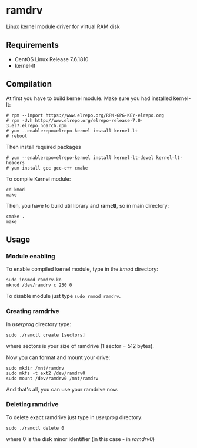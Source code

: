 # ramdrv
Linux kernel module driver for virtual RAM disk

## Requirements
 * CentOS Linux Release 7.6.1810
 * kernel-lt
 
## Compilation
At first you have to build kernel module. Make sure you had installed kernel-lt:
```
# rpm --import https://www.elrepo.org/RPM-GPG-KEY-elrepo.org
# rpm -Uvh http://www.elrepo.org/elrepo-release-7.0-3.el7.elrepo.noarch.rpm
# yum --enablerepo=elrepo-kernel install kernel-lt
# reboot
```
Then install required packages
```
# yum --enablerepo=elrepo-kernel install kernel-lt-devel kernel-lt-headers
# yum install gcc gcc-c++ cmake
```

To compile Kernel module:
```
cd kmod
make
```

Then, you have to build util library and __ramctl__, so in main directory:
```
cmake .
make
```
## Usage
### Module enabling
To enable compiled kernel module, type in the _kmod_ directory:
```
sudo insmod ramdrv.ko
mknod /dev/ramdrv c 250 0
```
To disable module just type `sudo rmmod ramdrv`.
### Creating ramdrive
In _userprog_ directory type:
```
sudo ./ramctl create [sectors]
```
where sectors is your size of ramdrive (1 sector = 512 bytes).

Now you can format and mount your drive:
```
sudo mkdir /mnt/ramdrv
sudo mkfs -t ext2 /dev/ramdrv0
sudo mount /dev/ramdrv0 /mnt/ramdrv
```

And that's all, you can use your ramdrive now.

### Deleting ramdrive
To delete exact ramdrive just type in _userprog_ directory:
```
sudo ./ramctl delete 0
```
where 0 is the disk minor identifier (in this case - in _ramdrv0_)
